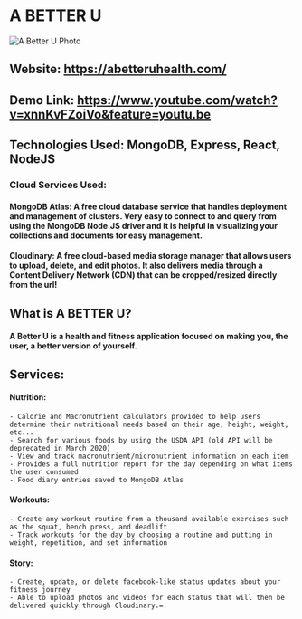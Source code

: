 # A BETTER U

![A Better U Photo](https://res.cloudinary.com/sotasamson96/image/upload/v1577219454/ABU-Landing_c3npx9.png)

## Website: https://abetteruhealth.com/

## Demo Link: https://www.youtube.com/watch?v=xnnKvFZoiVo&feature=youtu.be
## Technologies Used: MongoDB, Express, React, NodeJS

### Cloud Services Used:

#### MongoDB Atlas: A free cloud database service that handles deployment and management of clusters. Very easy to connect to and query from using the MongoDB Node.JS driver and it is helpful in visualizing your collections and documents for easy management. 

#### Cloudinary: A free cloud-based media storage manager that allows users to upload, delete, and edit photos. It also delivers media through a Content Delivery Network (CDN) that can be cropped/resized directly from the url!

## What is A BETTER U? 

#### A Better U is a health and fitness application focused on making you, the user, a better version of yourself.

## Services:

#### Nutrition: 
    - Calorie and Macronutrient calculators provided to help users determine their nutritional needs based on their age, height, weight, etc...
    - Search for various foods by using the USDA API (old API will be deprecated in March 2020)
    - View and track macronutrient/micronutrient information on each item
    - Provides a full nutrition report for the day depending on what items the user consumed
    - Food diary entries saved to MongoDB Atlas

#### Workouts:
    - Create any workout routine from a thousand available exercises such as the squat, bench press, and deadlift
    - Track workouts for the day by choosing a routine and putting in weight, repetition, and set information

#### Story:
    - Create, update, or delete facebook-like status updates about your fitness journey
    - Able to upload photos and videos for each status that will then be delivered quickly through Cloudinary.=
